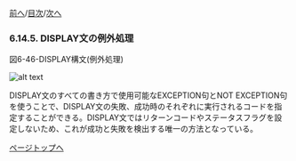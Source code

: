<!--navi start1-->
[前へ](6-14-4.md)/[目次](https://opensourcecobol.github.io/markdown/TOC.html)/[次へ](6-15-1.md)
<!--navi end1-->
### 6.14.5. DISPLAY文の例外処理

図6-46-DISPLAY構文(例外処理)

![alt text](Image/6-46-Display.png)

DISPLAY文のすべての書き方で使用可能なEXCEPTION句とNOT EXCEPTION句を使うことで、DISPLAY文の失敗、成功時のそれぞれに実行されるコードを指定することができる。DISPLAY文ではリターンコードやステータスフラグを設定しないため、これが成功と失敗を検出する唯一の方法となっている。

<!--navi start2-->

[ページトップへ](6-14-5.md)
<!--navi end2-->
